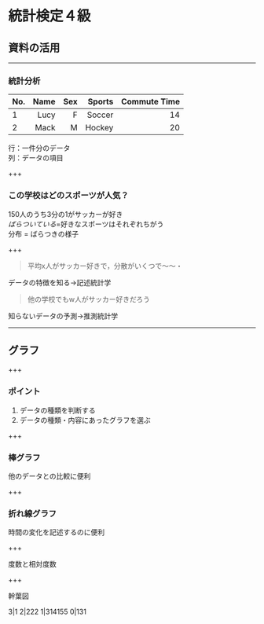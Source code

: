 # 統計検定４級
## 資料の活用



---

### 統計分析

|No.|Name|Sex|Sports|Commute Time|
|:--|---:|--:|-----:|-----------:|
| 1 |Lucy| F |Soccer|          14|
| 2 |Mack| M |Hockey|          20|

行：一件分のデータ<br>
列：データの項目

+++

### この学校はどのスポーツが人気？

150人のうち3分の1がサッカーが好き<br>
*ばらついている*=好きなスポーツはそれぞれちがう<br>
分布 = ばらつきの様子

<canvas data-chart="bar">
<!--
{
 "data": {
  "labels": ["Soccer"," Rugby"," Baseball"," Tennis"," Hockey"],
  "datasets": [
   {
    "data":[50, 30, 25, 35, 10],
    "label":"Sports","backgroundColor":"rgba(20,220,220,.8)"
   }
  ]
 }, 
 "options": { "responsive": "true",
               "scales": 
                {
                "xAxes": [{
                    "stacked": true
                }],
                "yAxes": [{
                    "stacked": true
                }]
            }
    }
 }
-->
</canvas>


+++

>平均x人がサッカー好きで，分散がいくつで～～・

データの特徴を知る→記述統計学

>他の学校でもw人がサッカー好きだろう

知らないデータの予測→推測統計学

---

## グラフ

+++

### ポイント

1. データの種類を判断する
2. データの種類・内容にあったグラフを選ぶ

+++

### 棒グラフ

他のデータとの比較に便利

<canvas data-chart="bar">
<!--
{
 "data": {
  "labels": ["ボスニア"," オランダ"," 日本"," ナイジェリア"," ベトナム"],
  "datasets": [
   {
    "data":[183.9, 183.8, 170.7, 163.8, 162.1],
    "label":"Sports","backgroundColor":"rgba(20,220,220,.8)"
   }
  ]
 }, 
 "options": { "responsive": "true",
               "scales": 
                {
                "xAxes": [{
                    "ticks": {
                        "beginAtZero":"true"
                    } 
                }],
                "yAxes": [{
                    "ticks": {
                        "beginAtZero":"true"
                    } 
                }]
            }
    }
 }
-->
</canvas>

+++

### 折れ線グラフ

時間の変化を記述するのに便利

<canvas data-chart="line">
<!--
{
 "data": {
  "labels": ["2012", "2013", "2014", "2015", "2016"],
  "datasets": [
   {
    "data":[6.2, 5.2, 4.9, 4.4, 4.9],
    "label":"Japan's GDP","backgroundColor":"rgba(20,220,220,.8)"
   }
  ]
 }, 
 "options": { "responsive": "true",
               "scales": 
                {
                "xAxes": [{
                      "ticks": {
                        "beginAtZero":"true"
                       } 
                }],
                "yAxes": [{
                    "ticks": {
                       "beginAtZero":"true"
                    } 
                }]
            }
    }
 }
-->
</canvas>

+++

度数と相対度数

+++

幹葉図

<left>
 
 3|1
 2|222
 1|314155
 0|131
</left>
